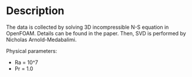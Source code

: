 # Description

The data is collected by solving 3D incompressible N-S equation in OpenFOAM. Details can be found in the paper. Then, SVD is performed by Nicholas Arnold-Medabalimi. 

Physical parameters:
- Ra = 10^7
- Pr = 1.0

